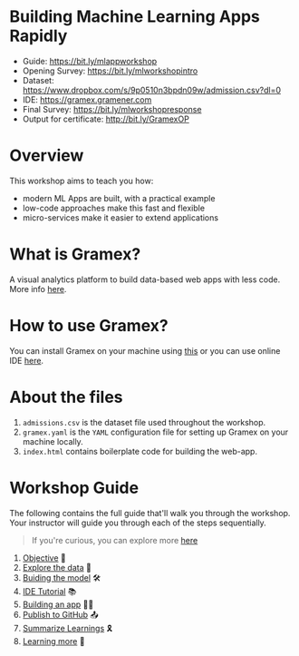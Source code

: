 # Building Machine Learning Apps Rapidly

- Guide: https://bit.ly/mlappworkshop
- Opening Survey: https://bit.ly/mlworkshopintro
- Dataset: https://www.dropbox.com/s/9p0510n3bpdn09w/admission.csv?dl=0
- IDE: https://gramex.gramener.com
- Final Survey: https://bit.ly/mlworkshopresponse
- Output for certificate: http://bit.ly/GramexOP

# Overview

This workshop aims to teach you how:
- modern ML Apps are built, with a practical example
- low-code approaches make this fast and flexible
- micro-services make it easier to extend applications

# What is Gramex?

A visual analytics platform to build data-based web apps with less code. More info [here](https://learn.gramener.com/guide/).

# How to use Gramex?

You can install Gramex on your machine using [this](https://gramener.com/gramex/guide/install/) or you can use online IDE [here](https://gramex.gramener.com/).

# About the files

1. `admissions.csv` is the dataset file used throughout the workshop.
2. `gramex.yaml` is the `YAML` configuration file for setting up Gramex on your machine locally.
3. `index.html` contains boilerplate code for building the web-app.

# Workshop Guide

The following contains the full guide that'll walk you through the workshop. Your instructor will guide you through each of the steps sequentially.

> If you're curious, you can explore more [here](https://learn.gramener.com/guide/)

1. [Objective](https://gramener.com/gramex/guide/workshop/building-ml-apps-rapidly/#objective) :dart:
2. [Explore the data](https://gramener.com/gramex/guide/workshop/building-ml-apps-rapidly/#overview) :eyes:
3. [Buiding the model](https://gramener.com/gramex/guide/workshop/building-ml-apps-rapidly/#build-a-model-to-predict-wholl-get-admitted) :hammer_and_wrench:
4. [IDE Tutorial](https://gramener.com/gramex/guide/workshop/building-ml-apps-rapidly/#ide-tutorial) :books:
5. [Building an app](https://gramener.com/gramex/guide/workshop/building-ml-apps-rapidly/#build-an-app-that-predicts-admission) :man_technologist:
6. [Publish to GitHub](https://gramener.com/gramex/guide/workshop/building-ml-apps-rapidly/#publish-your-project-on-github) :outbox_tray:
7. [Summarize Learnings](https://gramener.com/gramex/guide/workshop/building-ml-apps-rapidly/#summarize-learnings) :reminder_ribbon:
8. [Learning more](https://gramener.com/gramex/guide/workshop/building-ml-apps-rapidly/#learning-more) :brain:
